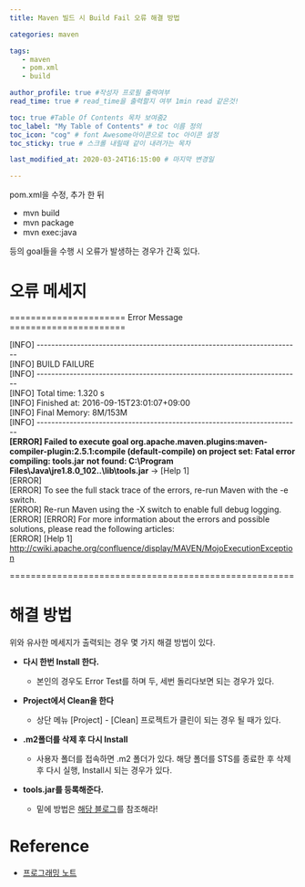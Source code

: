 ```yaml
---
title: Maven 빌드 시 Build Fail 오류 해결 방법

categories: maven

tags:
   - maven
   - pom.xml
   - build

author_profile: true #작성자 프로필 출력여부
read_time: true # read_time을 출력할지 여부 1min read 같은것!

toc: true #Table Of Contents 목차 보여줌2
toc_label: "My Table of Contents" # toc 이름 정의
toc_icon: "cog" # font Awesome아이콘으로 toc 아이콘 설정 
toc_sticky: true # 스크롤 내릴때 같이 내려가는 목차

last_modified_at: 2020-03-24T16:15:00 # 마지막 변경일

---
```


pom.xml을 수정, 추가 한 뒤

* mvn build  
* mvn package  
* mvn exec:java  

등의  goal들을 수행 시 오류가 발생하는 경우가 간혹 있다.  




# 오류 메세지

====================== Error Message ======================  

[INFO] ------------------------------------------------------------------------  
[INFO] BUILD FAILURE  
[INFO] ------------------------------------------------------------------------  
[INFO] Total time: 1.320 s  
[INFO] Finished at: 2016-09-15T23:01:07+09:00  
[INFO] Final Memory: 8M/153M  
[INFO] ------------------------------------------------------------------------  
**[ERROR] Failed to execute goal org.apache.maven.plugins:maven-compiler-plugin:2.5.1:compile (default-compile) on project set: Fatal error compiling: tools.jar** **not found: C:\Program Files\Java\jre1.8.0_102\..\lib\tools.jar**  -> [Help 1]  
[ERROR]  
[ERROR] To see the full stack trace of the errors, re-run Maven with the -e switch.  
[ERROR] Re-run Maven using the -X switch to enable full debug logging.
[ERROR]
[ERROR] For more information about the errors and possible solutions, please read the following articles:  
[ERROR] [Help 1]   http://cwiki.apache.org/confluence/display/MAVEN/MojoExecutionException  

======================================================



# 해결 방법



위와 유사한 메세지가 출력되는 경우 몇 가지 해결 방법이 있다.

* **다시 한번 Install 한다.**

	- 본인의 경우도 Error Test를 하며 두, 세번 돌리다보면 되는 경우가 있다.

* **Project에서 Clean을 한다**

	- 상단 메뉴 [Project] - [Clean] 프로젝트가 클린이 되는 경우 될 때가 있다.

* **.m2폴더를 삭제 후 다시 Install**

	- 사용자 폴더를 접속하면 .m2 폴더가 있다. 해당 폴더를 STS를 종료한 후 삭제 후 다시 실행, Install시 되는 경우가 있다.

  

* **tools.jar를 등록해준다.**
	* 밑에 방법은 [해당 블로그](https://pnot.tistory.com/6)를 참조해라!



# Reference
*  [프로그래밍 노트](https://pnot.tistory.com/6) 
<!--stackedit_data:
eyJoaXN0b3J5IjpbMTQxMTEzNDE1NiwtMTYzMzQwODI0XX0=
-->